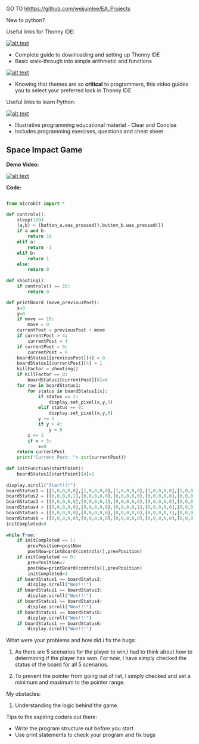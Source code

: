 GO TO <a href="https://github.com/weijuinlee/EA_Projects">hhttps://github.com/weijuinlee/EA_Projects</a>

New to python?

Useful links for Thonny IDE:

[![alt text](http://img.youtube.com/vi/lWaCl0WjNZI/0.jpg)](http://www.youtube.com/watch?v=lWaCl0WjNZI "thonnyintrovideo")

 * Complete guide to downloading and setting up Thonny IDE
 * Basic walk-through into simple arithmetic and functions

[![alt text](http://img.youtube.com/vi/dGvQPp0zEM4/0.jpg)](http://www.youtube.com/watch?v=dGvQPp0zEM4 "thonnythemevideo")

 * Knowing that themes are so **critical** to programmers, this video guides you to select your preferred look in Thonny IDE

Useful links to learn Python:

[![alt text](http://img.youtube.com/vi/yE9v9rt6ziw/0.jpg)](http://www.youtube.com/watch?v=yE9v9rt6ziw "pythonintrovideo")

 * Illustrative programming educational material - Clear and Concise
 * Includes programming exercises, questions and cheat sheet

## Space Impact Game

**Demo Video:**

[![alt text](http://img.youtube.com/vi/H4Yo7XGbGSM/0.jpg)](https://www.youtube.com/watch?v=H4Yo7XGbGSM "spaceimagedemo")

**Code:**

```python

from microbit import *

def controls():
    sleep(100)
    (a,b) = (button_a.was_pressed(),button_b.was_pressed())   
    if a and b:
        return 10
    elif a:
        return -1
    elif b:
        return 1
    else:
        return 0
    
def shooting():
    if controls() == 10:
        return 0

def printBoard (move,previousPost):
    x=0
    y=0
    if move == 10:
        move = 0
    currentPost = previousPost + move
    if currentPost > 4:
        currentPost = 4
    if currentPost < 0:
        currentPost = 0
    boardStatus1[previousPost][4] = 0
    boardStatus1[currentPost][4] = 1
    killFactor = shooting()
    if killFactor == 0:
        boardStatus1[currentPost][0]=0
    for row in boardStatus1:
        for status in boardStatus1[x]:
            if status == 1:
                display.set_pixel(x,y,9)
            elif status == 0:
                display.set_pixel(x,y,0)
            y += 1            
            if y > 4:
                y = 0
        x += 1
        if x > 5:
            x=0
    return currentPost
    print("Current Post: "+ str(currentPost))
    
def initFunction(startPoint):
    boardStatus1[startPoint][4]=1
        
display.scroll("Start!!!")
boardStatus1 = [[1,0,0,0,0],[1,0,0,0,0],[1,0,0,0,0],[1,0,0,0,0],[1,0,0,0,0]]
boardStatus2 = [[0,0,0,0,1],[0,0,0,0,0],[0,0,0,0,0],[0,0,0,0,0],[0,0,0,0,0]]
boardStatus3 = [[0,0,0,0,0],[0,0,0,0,1],[0,0,0,0,0],[0,0,0,0,0],[0,0,0,0,0]]
boardStatus4 = [[0,0,0,0,0],[0,0,0,0,0],[0,0,0,0,1],[0,0,0,0,0],[0,0,0,0,0]]
boardStatus5 = [[0,0,0,0,0],[0,0,0,0,0],[0,0,0,0,0],[0,0,0,0,1],[0,0,0,0,0]]
boardStatus6 = [[0,0,0,0,0],[0,0,0,0,0],[0,0,0,0,0],[0,0,0,0,0],[0,0,0,0,1]]
initCompleted=0
 
while True:
    if initCompleted == 1:
        prevPosition=postNow
        postNow=printBoard(controls(),prevPosition)
    if initCompleted == 0:
        prevPosition=2
        postNow=printBoard(controls(),prevPosition)
        initCompleted=1
    if boardStatus1 == boardStatus2:
        display.scroll("Won!!!")
    if boardStatus1 == boardStatus3:
        display.scroll("Won!!!")
    if boardStatus1 == boardStatus4:
        display.scroll("Won!!!")
    if boardStatus1 == boardStatus5:
        display.scroll("Won!!!")
    if boardStatus1 == boardStatus6:
        display.scroll("Won!!!")
```

What were your problems and how did i fix the bugs:

 1. As there are 5 scenarios for the player to win,I had to think about how to determining if the player has won. For now, I have simply checked the status of the board for all 5 scenarios.

 2. To prevent the pointer from going out of list, I simply checked and set a minimum and maximum to the pointer range.

My obstacles:

 1. Understanding the logic behind the game.

Tips to the aspiring coders out there:

 * Write the program structure out before you start
 * Use print statements to check your program and fix bugs
